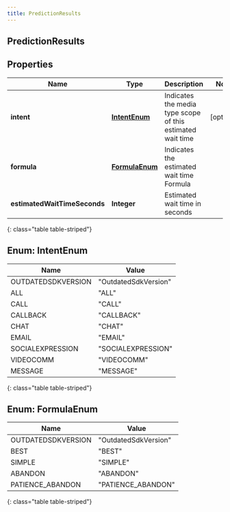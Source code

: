 ```yaml
---
title: PredictionResults
---
```

## PredictionResults


## Properties

| Name | Type | Description | Notes |
| ------------ | ------------- | ------------- | ------------- |
| **intent** | [**IntentEnum**](#IntentEnum) | Indicates the media type scope of this estimated wait time |  [optional] |
| **formula** | [**FormulaEnum**](#FormulaEnum) | Indicates the estimated wait time Formula |  |
| **estimatedWaitTimeSeconds** | **Integer** | Estimated wait time in seconds |  |
{: class="table table-striped"}


<a name="IntentEnum"></a>

## Enum: IntentEnum

| Name | Value |
| ---- | ----- |
| OUTDATEDSDKVERSION | &quot;OutdatedSdkVersion&quot; |
| ALL | &quot;ALL&quot; |
| CALL | &quot;CALL&quot; |
| CALLBACK | &quot;CALLBACK&quot; |
| CHAT | &quot;CHAT&quot; |
| EMAIL | &quot;EMAIL&quot; |
| SOCIALEXPRESSION | &quot;SOCIALEXPRESSION&quot; |
| VIDEOCOMM | &quot;VIDEOCOMM&quot; |
| MESSAGE | &quot;MESSAGE&quot; |
{: class="table table-striped"}


<a name="FormulaEnum"></a>

## Enum: FormulaEnum

| Name | Value |
| ---- | ----- |
| OUTDATEDSDKVERSION | &quot;OutdatedSdkVersion&quot; |
| BEST | &quot;BEST&quot; |
| SIMPLE | &quot;SIMPLE&quot; |
| ABANDON | &quot;ABANDON&quot; |
| PATIENCE_ABANDON | &quot;PATIENCE_ABANDON&quot; |
{: class="table table-striped"}



